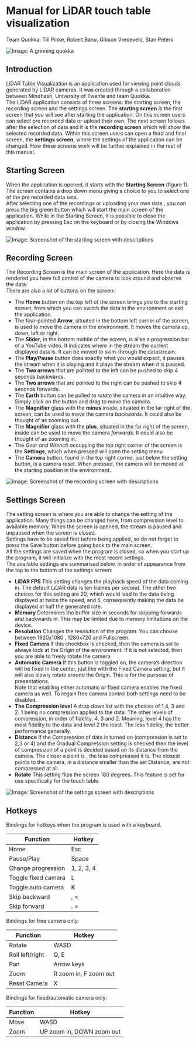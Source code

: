 # Manual for LiDAR touch table visualization

Team Quokka: Till Pinke, Robert Banu, Gibson Vredeveld, Stan Peters

![Image: A grinning quokka](image1.png)

## Introduction

LiDAR Table Visualization is an application used for viewing point clouds generated by LiDAR cameras.
It was created through a collaboration between Mindhash, University of Twente and team Quokka.  
The LiDAR application consists of three screens: the starting screen, the recording screen and the settings screen.
The **starting screen** is the first screen that you will see after starting the application.
On this screen users can select pre recorded data or upload their own.
The next screen follows after the selection of data and it is the **recording screen** which will show the selected recorded data.
Within this screen users can open a third and final screen, the **settings screen**, where the settings of the application can be changed.
How these screens work will be further explained in the rest of this manual.

## Starting Screen

When the application is opened, it starts with the **Starting Screen** (figure 1).
The screen contains a drop down menu giving a choice to you to select one of the pre recorded data sets.  
After selecting one of the recordings or uploading your own data , you can press the big green button which will start the main screen of the application.
While in the Starting Screen, it is possible to close the application by pressing Esc on the keyboard or by closing the Windows window.

![Image: Screenshot of the starting screen with descriptions](startS.png)

## Recording Screen

The Recording Screen is the main screen of the application.
Here the data is rendered you have full control of the camera to look around and observe the data.  
There are also a lot of buttons on the screen:

- The **Home** button on the top left of the screen brings you to the starting screen, from which you can switch the data in the environment or exit the application.
- The four-pointed **Arrow**, situated in the bottom left corner of the screen, is used to move the camera in the environment.
  It moves the camera up, down, left or right.
- The **Slider**, in the bottom middle of the screen, is alike a progression bar of a YouTube video.
  It indicates where in the stream the current displayed data is.
  It can be moved to skim-through the datastream.
- The **Play/Pause** button does exactly what you would expect, it pauses the stream when it is playing and it plays the stream when it is paused.
- The **Two arrows** that are pointed to the left can be pushed to skip 4 seconds backwards.
- The **Two arrows** that are pointed to the right can be pushed to skip 4 seconds forwards.
- The **Earth** button can be pulled to _rotate_ the camera in an intuitive way. Simply click on the button and drag to move the camera.
- The **Magnifier** glass with the **minus** inside, situated in the far right of the screen, can be used to move the camera _backwards_.
  It could also be thought of as zooming out.
- The **Magnifier** glass with the **plus**, situated in the far right of the screen, inside can be used to move the camera _forwards_.
  It could also be thought of as zooming in.
- The _Gear and Wrench_ occupying the top right corner of the screen is the **Settings**, which when pressed will open the setting menu
- The **Camera** button, found in the top right corner, just below the setting button, is a camera reset.
  When pressed, the camera will be moved at the starting position in the environment.

![Image: Screenshot of the recording screen with descriptions](mainS.png)

## Settings Screen

The setting screen is where you are able to change the setting of the application.
Many things can be changed here, from compression level to available memory.
When the screen is opened, the stream is paused and unpaused when the screen is closed.  
Settings have to be saved first before being applied, so do not forget to press the Save button before going back to the main screen.  
All the settings are saved when the program is closed, so when you start up the program, it will initialize with the most recent settings.  
The available settings are summarised below, in order of appearance from the top to the bottom of the settings screen:

- **LiDAR FPS**
  This setting changes the playback speed of the data coming in.
  The default LiDAR data is ten frames per second.
  The other two choices for this setting are 20, which would lead to the data being displayed at twice the speed, and 5, consequently making the data be displayed at half the generated rate.
- **Memory**
  Determines the buffer size in seconds for skipping forwards and backwards in.
  This may be limited due to memory limitations on the device.
- **Resolution**
  Changes the resolution of the program. You can choose between 1920x1080 , 1280x720 and Fullscreen.
- **Fixed Camera**
  If this checkbox is checked, then the camera is set to always look at the Origin of the environment.
  If it is not selected, then you are able to freely rotate the camera.
- **Automatic Camera**
  If this button is toggled on, the camera’s direction will be fixed in the center, just like with the Fixed Camera setting, but it will also slowly rotate around the Origin.
  This is for the purpose of presentations.  
  Note that enabling either automatic or fixed camera enables the fixed camera as well.
  To regain free camera control both settings need to be disabled.
- **The Compression level**
  A drop down list with the choices of 1,4, 3 and 2. 1 being no compression applied to the data.
  The other levels of compression, in order of fidelity, 4, 3 and 2.
  Meaning, level 4 has the most fidelity to the data and level 2 the least.
  The less fidelity, the better performance generally.
- **Distance**
  If the Compression of data is turned on (compression is set to 2,3 or 4) and the Gradual Compression setting is checked then the level of compression of a point is decided based on its distance from the camera. The closer a point is , the less compressed it is.
  The closest points to the camera, in a distance smaller than the set Distance, are not compressed at all.
- **Rotate**
  This setting flips the screen 180 degrees.
  This feature is set for use specifically for the touch table.

![Image: Screenshot of the settings screen with descriptions](settingS.png)

## Hotkeys

Bindings for hotkeys when the program is used with a keyboard.

| Function            | Hotkey     |
| ------------------- | ---------- |
| Home                | Esc        |
| Pause/Play          | Space      |
| Change progression  | 1, 2, 3, 4 |
| Toggle fixed camera | L          |
| Toggle auto camera  | K          |
| Skip backward       | , <        |
| Skip forward        | . >        |

Bindings for free camera only:

| Function        | Hotkey                |
| --------------- | --------------------- |
| Rotate          | WASD                  |
| Roll left/right | Q, E                  |
| Pan             | Arrow keys            |
| Zoom            | R zoom in, F zoom out |
| Reset Camera    | X                     |

Bindings for fixed/automatic camera only:

| Function | Hotkey                    |
| -------- | ------------------------- |
| Move     | WASD                      |
| Zoom     | UP zoom in, DOWN zoom out |
